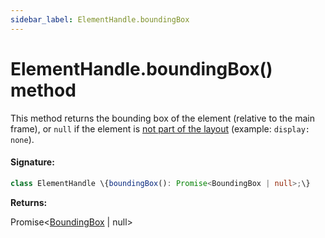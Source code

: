 ```yaml
---
sidebar_label: ElementHandle.boundingBox
---
```


# ElementHandle.boundingBox() method

This method returns the bounding box of the element (relative to the main frame), or `null` if the element is [not part of the layout](https://drafts.csswg.org/css-display-4/#box-generation) (example: `display: none`).

#### Signature:

```typescript
class ElementHandle \{boundingBox(): Promise<BoundingBox | null>;\}
```

**Returns:**

Promise&lt;[BoundingBox](./puppeteer.boundingbox.md) \| null&gt;
